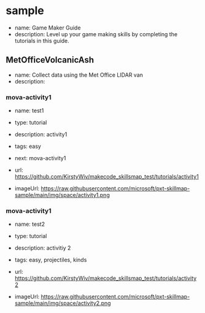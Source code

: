 # sample
* name: Game Maker Guide
* description: Level up your game making skills by completing the tutorials in this guide.
 
## MetOfficeVolcanicAsh
* name: Collect data using the Met Office LIDAR van
* description: 

### mova-activity1

* name: test1
* type: tutorial
* description: activity1
* tags: easy
* next: mova-activity1

* url: https://github.com/KirstyWiv/makecode_skillsmap_test/tutorials/activity1
* imageUrl: https://raw.githubusercontent.com/microsoft/pxt-skillmap-sample/main/img/space/activity1.png

### mova-activity1

* name: test2
* type: tutorial
* description: activitiy 2
* tags: easy, projectiles, kinds

* url: https://github.com/KirstyWiv/makecode_skillsmap_test/tutorials/activity2
* imageUrl: https://raw.githubusercontent.com/microsoft/pxt-skillmap-sample/main/img/space/activity2.png

